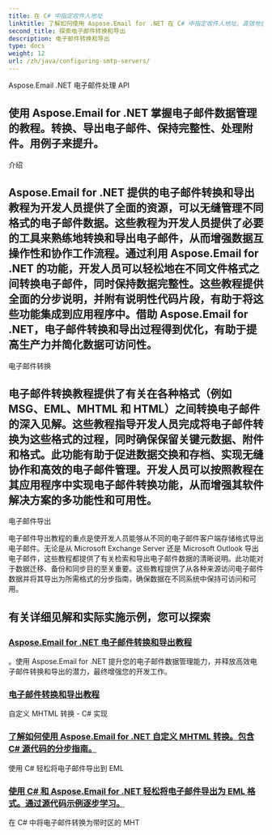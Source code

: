 ```yaml
---
title: 在 C# 中指定收件人地址
linktitle: 了解如何使用 Aspose.Email for .NET 在 C# 中指定收件人地址。高效地创建、配置和发送电子邮件。
second_title: 探索电子邮件转换和导出
description: 电子邮件转换和导出
type: docs
weight: 12
url: /zh/java/configuring-smtp-servers/
---
```



Aspose.Email .NET 电子邮件处理 API

## 使用 Aspose.Email for .NET 掌握电子邮件数据管理的教程。转换、导出电子邮件、保持完整性、处理附件。用例子来提升。

介绍

## Aspose.Email for .NET 提供的电子邮件转换和导出教程为开发人员提供了全面的资源，可以无缝管理不同格式的电子邮件数据。这些教程为开发人员提供了必要的工具来熟练地转换和导出电子邮件，从而增强数据互操作性和协作工作流程。通过利用 Aspose.Email for .NET 的功能，开发人员可以轻松地在不同文件格式之间转换电子邮件，同时保持数据完整性。这些教程提供全面的分步说明，并附有说明性代码片段，有助于将这些功能集成到应用程序中。借助 Aspose.Email for .NET，电子邮件转换和导出过程得到优化，有助于提高生产力并简化数据可访问性。

电子邮件转换

## 电子邮件转换教程提供了有关在各种格式（例如 MSG、EML、MHTML 和 HTML）之间转换电子邮件的深入见解。这些教程指导开发人员完成将电子邮件转换为这些格式的过程，同时确保保留关键元数据、附件和格式。此功能有助于促进数据交换和存档、实现无缝协作和高效的电子邮件管理。开发人员可以按照教程在其应用程序中实现电子邮件转换功能，从而增强其软件解决方案的多功能性和可用性。

电子邮件导出

电子邮件导出教程的重点是使开发人员能够从不同的电子邮件客户端存储格式导出电子邮件。无论是从 Microsoft Exchange Server 还是 Microsoft Outlook 导出电子邮件，这些教程都提供了有关检索和导出电子邮件数据的清晰说明。此功能对于数据迁移、备份和同步目的至关重要。这些教程提供了从各种来源访问电子邮件数据并将其导出为所需格式的分步指南，确保数据在不同系统中保持可访问和可用。

## 有关详细见解和实际实施示例，您可以探索
### [Aspose.Email for .NET 电子邮件转换和导出教程](./choosing-the-right-smtp-server/)
。使用 Aspose.Email for .NET 提升您的电子邮件数据管理能力，并释放高效电子邮件转换和导出的潜力，最终增强您的开发工作。
### [电子邮件转换和导出教程](./handling-smtp-errors-and-troubleshooting/)
自定义 MHTML 转换 - C# 实现
### [了解如何使用 Aspose.Email for .NET 自定义 MHTML 转换。包含 C# 源代码的分步指南。](./customizing-smtp-headers-and-footers/)
使用 C# 轻松将电子邮件导出到 EML
### [使用 C# 和 Aspose.Email for .NET 轻松将电子邮件导出为 EML 格式。通过源代码示例逐步学习。](./integrating-multiple-smtp-servers/)
在 C# 中将电子邮件转换为带时区的 MHT